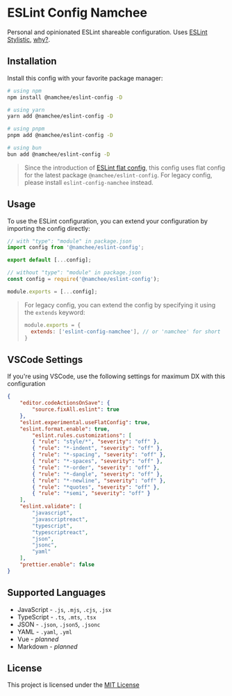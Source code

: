# ESLint Config Namchee

Personal and opinionated ESLint shareable configuration. Uses [ESLint Stylistic](https://eslint.style/), [why?](https://github.com/eslint/eslint/issues/17522).

## Installation

Install this config with your favorite package manager:

```bash
# using npm
npm install @namchee/eslint-config -D

# using yarn
yarn add @namchee/eslint-config -D

# using pnpm
pnpm add @namchee/eslint-config -D

# using bun
bun add @namchee/eslint-config -D
```

> Since the introduction of [ESLint flat config][flat config], this config uses flat config for the latest package `@namchee/eslint-config`. For legacy config, please install `eslint-config-namchee` instead.

## Usage

To use the ESLint configuration, you can extend your configuration by importing the config directly:

```js
// with "type": "module" in package.json
import config from '@namchee/eslint-config';

export default [...config];
```

```js
// without "type": "module" in package.json
const config = require('@namchee/eslint-config');

module.exports = [...config];
```

> For legacy config, you can extend the config by specifying it using the `extends` keyword:
> ```js
> module.exports = {
>   extends: ['eslint-config-namchee'], // or 'namchee' for short 
> }

## VSCode Settings

If you're using VSCode, use the following settings for maximum DX with this configuration

```json
{
    "editor.codeActionsOnSave": {
        "source.fixAll.eslint": true
    },
    "eslint.experimental.useFlatConfig": true,
    "eslint.format.enable": true,
        "eslint.rules.customizations": [
        { "rule": "style/*", "severity": "off" },
        { "rule": "*-indent", "severity": "off" },
        { "rule": "*-spacing", "severity": "off" },
        { "rule": "*-spaces", "severity": "off" },
        { "rule": "*-order", "severity": "off" },
        { "rule": "*-dangle", "severity": "off" },
        { "rule": "*-newline", "severity": "off" },
        { "rule": "*quotes", "severity": "off" },
        { "rule": "*semi", "severity": "off" }
    ],
    "eslint.validate": [
        "javascript",
        "javascriptreact",
        "typescript",
        "typescriptreact",
        "json",
        "jsonc",
        "yaml"
    ],
    "prettier.enable": false
}
```

## Supported Languages

- JavaScript - `.js`, `.mjs`, `.cjs`, `.jsx`
- TypeScript - `.ts`, `.mts`, `.tsx`
- JSON - `.json`, `.json5`, `.jsonc`
- YAML - `.yaml`, `.yml`
- Vue - *planned*
- Markdown - *planned*

## License

This project is licensed under the [MIT License](./LICENSE)

[flat config]: https://eslint.org/blog/2022/08/new-config-system-part-1/